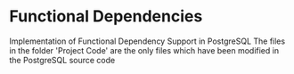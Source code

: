 # Functional Dependencies
Implementation of Functional Dependency Support in PostgreSQL
The files in the folder 'Project Code' are the only files which have been modified in the PostgreSQL source code

